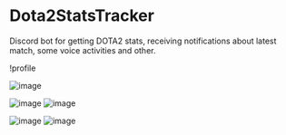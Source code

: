 # Dota2StatsTracker
Discord bot for getting DOTA2 stats, receiving notifications about latest match, some voice activities and other.

!profile


![image](https://github.com/VladyaRazumist/Dota2StatsTracker/assets/45969614/d9528803-3fe3-4a6b-ba7e-31423d5ecace)


![image](https://github.com/VladyaRazumist/Dota2StatsTracker/assets/45969614/4d53d466-06d4-4d66-a627-281f9dbbce59)
![image](https://github.com/VladyaRazumist/Dota2StatsTracker/assets/45969614/d50cb962-13d1-46d3-b7e3-8cfbf3cf1136)

![image](https://github.com/VladyaRazumist/Dota2StatsTracker/assets/45969614/87037f0d-c1cb-40e1-b909-7b7de83a32f0)
![image](https://github.com/VladyaRazumist/Dota2StatsTracker/assets/45969614/f7eb9f07-5685-45c6-9dd7-2c929711752f)
